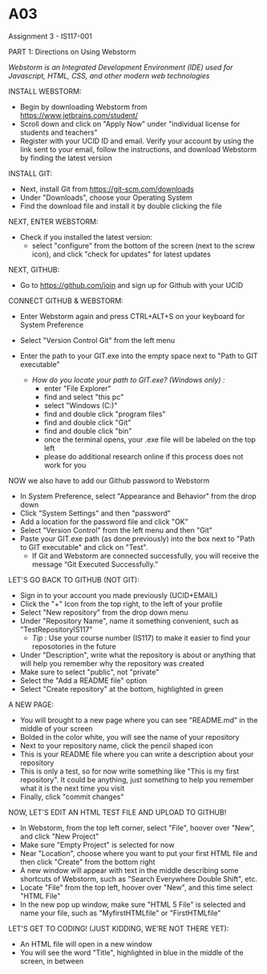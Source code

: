 # A03

Assignment 3 - IS117-001

PART 1: Directions on Using Webstorm 

_Webstorm is an Integrated Development Environment (IDE) used for Javascript, HTML, CSS, and other modern web technologies_

INSTALL WEBSTORM:
- Begin by downloading Webstorm from https://www.jetbrains.com/student/
- Scroll down and click on "Apply Now" under "individual license for students and teachers"
- Register with your UCID ID and email. Verify your account by using the link sent to your email, follow the instructions, and download Webstorm by finding the latest version

INSTALL GIT:
- Next, install Git from https://git-scm.com/downloads 
- Under "Downloads", choose your Operating System
- Find the download file and install it by double clicking the file

NEXT, ENTER WEBSTORM:
- Check if you installed the latest version:
   - select "configure" from the bottom of the screen (next to the screw icon), and click "check for updates" for latest updates

NEXT, GITHUB:
- Go to https://github.com/join and sign up for Github with your UCID

CONNECT GITHUB & WEBSTORM:
- Enter Webstorm again and press CTRL+ALT+S on your keyboard for System Preference 
- Select "Version Control Git" from the left menu 
- Enter the path to your GIT.exe into the empty space next to "Path to GIT executable"

  - _How do you locate your path to GIT.exe? (Windows only) :_ 
     - enter "File Explorer"
     - find and select "this pc"
     - select "Windows (C:)"
     - find and double click "program files"
     - find and double click "Git"
     - find and double click "bin"
     - once the terminal opens, your .exe file will be labeled on the top left
     - please do additional research online if this process does not work for you

NOW we also have to add our Github password to Webstorm
- In System Preference, select "Appearance and Behavior" from the drop down 
- Click "System Settings" and then "password"
- Add a location for the password file and click "OK"
- Select "Version Control" from the left menu and then "Git" 
- Paste your GIT.exe path (as done previously) into the box next to "Path to GIT executable" and click on "Test". 
    - If Git and Webstorm are connected successfully, you will receive the message “Git Executed Successfully.”

LET'S GO BACK TO GITHUB (NOT GIT):
- Sign in to your account you made previously (UCID+EMAIL)
- Click the "+" Icon from the top right, to the left of your profile
- Select "New repository" from the drop down menu
- Under "Repository Name", name it something convenient, such as "TestRepositoryIS117"
    - *Tip* : Use your course number (IS117) to make it easier to find your reposotories in the future
- Under "Description", write what the repository is about or anything that will help you remember why the repository was created
- Make sure to select "public", not "private"
- Select the "Add a README file" option
- Select "Create repository" at the bottom, highlighted in green

A NEW PAGE:
- You will brought to a new page where you can see "README.md" in the middle of your screen
- Bolded in the color white, you will see the name of your repository
- Next to your repository name, click the pencil shaped icon 
- This is your README file where you can write a description about your repository
- This is only a test, so for now write something like "This is my first repository". It could be anything, just something to help you remember what it is the next time you visit
- Finally, click "commit changes"

NOW, LET'S EDIT AN HTML TEST FILE AND UPLOAD TO GITHUB! 
- In Webstorm, from the top left corner, select "File", hoover over "New", and click "New Project"
- Make sure "Empty Project" is selected for now
- Near "Location", choose where you want to put your first HTML file and then click "Create" from the bottom right
- A new window will appear with text in the middle describing some shortcuts of Webstorm, such as "Search Everywhere Double Shift", etc.
- Locate "File" from the top left, hoover over "New", and this time select "HTML File"
- In the new pop up window, make sure "HTML 5 File" is selected and name your file, such as "MyfirstHTMLfile" or "FirstHTMLfile"

LET'S GET TO CODING! (JUST KIDDING, WE'RE NOT THERE YET):
- An HTML file will open in a new window
- You will see the word "Title", highlighted in blue in the middle of the screen, in between <title> & <title>
   - It will look like this: <title>Title<title>
- Replace the word "Title" with any word or sentence of your choice. For example: <title>"Hi, my name is Alex"<title>
   

RUN THE FILE TO TEST IF IT WORKED:
- When you're done typing, put your mouse on that window and right click on your mouse
- Under "Generate", click on "Run"......" the name of your HTML file that you named should appear next to "run"
   - OR press CTRL+SHIFT+F10 for shortcut
- Now, you should be redirected to a page on your web browser. The title of the web browser should be what you typed in between "<title><title>"

CREATE A REPOSITORY FROM WEBSTORM:
- Select "VSC" from the top and "Import into Version Control"
- Give it a name and click "OK"

IMPORT A REPOSITORY FROM GITHUB:
- Click on "VSC" again, then "Checkout from version control", and then "Git"
- On the empty box next to "URL", you will need to paste the URL from your Github repository
   - To do this, sign into Github
   - Click on the black and white cat from the top left corner to access repositories
   - Select your repository, highlighted in blue
   - Click on "Code", highlighted in green from the right
   - Under "HTTPS", copy the code 
- Go back to the pop up window in Webstorm and paste the link inside the box next to "URL"
- Add the local path to your PC on the empty box next to "Directory"

ADD FILES TO GIT & COMMIT YOUR CHANGES:
- Right click on the window where your HTML file is open, as we did in the previous step
- Locate and hoover over "Git", then "Add". OR press CTRL+ALT+A
- Right click again, then "Git", and this time click "Commit" or "Commit file", whichever shows up
- Click "Commit" from the bottom

NOW...
- After the previous step, a new window will open
   - It will direct you to sign into Github. Follow the steps
- Click "VSC" from the top again, then 'Import Version Control", and "Share Project on Github"
- Click "Share"
   - If successful, you will receive this message: "Successfully shared project on GitHub"
   
PUSH CHANGES TO REMOTE REPOSITORY:
- Locate "VSC" from the top on Webstorm, then "Git", and "Push" OR press Ctrl+Shift+K for shortcut

_Visit your repository to see the new file_
   
SETUP GITHUB PAGES:
- Click "setting" from the right, then check your repository name
- Locate "Master Branch" and you will see the published URL

FINAL STEP:
- Test you URL by pasting your Github URL into a new browser
   
   
Part 2: Glossary to include these terms in a bulleted list

__Branch__ : The purpose of a branch in Github is to separate other codes without it being affected. Other "branches" or say pages can be created within a repository without the code in one page affecting another. Each repository has one main branch and can have various other branches as well. For example, my IS117-001 course can be called a repository (which we will define later) and the homeworks or projects required for that course can be viewed as branches. Each homework and project is different and requires different answers so I will have to make separate submissions. So, IS117 is my repository and my submissions for that course is known as my branches.
   
__Clone__ : This word means "copy" or "duplicate". In Github, we use the clone command to create a copy (or download) of a repository OR a branch. This also gives us the ability to make changes locally, instead of directly.
   
__Commit__ : We can understand this command by thinking of the words "history" or "revision" because this command is used for saving your work and keeps a copy of every changes. It sends the newest changes to a repository. However, it only saves changes to our local repository.
   
__Fetch__ : This command downloads objects from another repository, such as branches, files, refs. This commands gives us the ability to view all of our current branches or changes in our remote repository without making local changes.

__GIT__ : This is an Open Distributed Version Control System that is used for tracking changes in files. It helps people, or specifically developers, or those who share and coordinate their work, stay organized and up to date on their work. Various commands can be made in GIT to view different files, make changes, pull data, etc.

__Github__ : This is a Git repository hosting service, which means it works with GIT. It also has features of its own. It provides access control and features, such as task management tools for projects. It provides cloud storage for soure code and supports all programming languages.

__Merge__ : Helps integrate changes from one branch to another and can combines two branches together. It helps protects the code history by adding a new commit. 
   
__Merge Conflict__ : Occurs when merging or pulling from a branch because commits that you have in your current branch does not match the commits in the other branch. Github becomes confused as to which changes should be put into the final merge. Before making a pull request, all merge conflicts should be resolve.

__Push__ : Uploads data and transfers commits from the local repository to the remote repository. It can also overwrite changes. 

__Pull__ : It fetches and downloads data from the remote repository to the local repository.This is another method that inform others of changes made to your repository. 

__Remote__ : A remote place where code is stored. It is hosted on a server or the internet where everyone in a team have the ability to access the same information. In Remote, everyone can push changes from their local repository and also pull changes to their local repository. 

__Repository__ : Can be viewed as a place where things are stored. So, in Github, repositories are created to store code and other branches can be created for a repository to store more code or even images without each any information being affected by another. 

 
   
REFERNECE:
   
https://digital.gov/resources/an-introduction-github/
   
https://guides.github.com/activities/hello-world/
   
https://www.edureka.co/blog/how-to-use-github/
